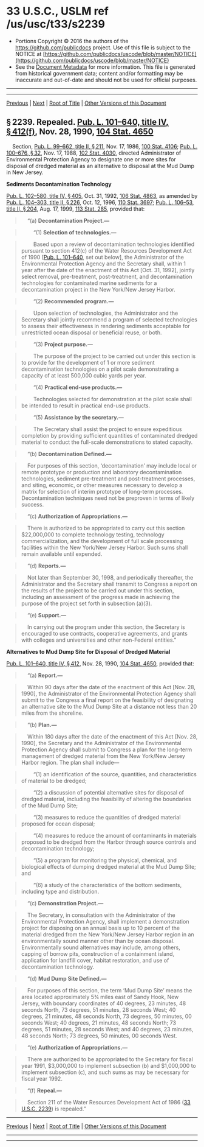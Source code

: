 ---
---

# 33 U.S.C., USLM ref /us/usc/t33/s2239

* Portions Copyright © 2016 the authors of the https://github.com/publicdocs project.
  Use of this file is subject to the NOTICE at [https://github.com/publicdocs/uscode/blob/master/NOTICE](https://github.com/publicdocs/uscode/blob/master/NOTICE)
* See the [Document Metadata](././../../../../..//README.md) for more information.
  This file is generated from historical government data; content and/or formatting may be inaccurate and out-of-date and should not be used for official purposes.

----------
----------

[Previous](./../../../../..//us/usc/t33/ch36/schII/m__us_usc_t33_s2238a.md) | [Next](./../../../../..//us/usc/t33/ch36/schII/m__us_usc_t33_s2240.md) | [Root of Title](./../../../../../) | [Other Versions of this Document](https://publicdocs.github.io/go/links?ns=uslm&ref=%2Fus%2Fusc%2Ft33%2Fs2239)

## § 2239. Repealed. [Pub. L. 101–640, title IV, § 412(f)][/us/pl/101/640/s412/f], Nov. 28, 1990, [104 Stat. 4650][/us/stat/104/4650]

    Section, [Pub. L. 99–662, title II, § 211][/us/pl/99/662/s211], Nov. 17, 1986, [100 Stat. 4106][/us/stat/100/4106]; [Pub. L. 100–676, § 32][/us/pl/100/676/s32], Nov. 17, 1988, [102 Stat. 4030][/us/stat/102/4030], directed Administrator of Environmental Protection Agency to designate one or more sites for disposal of dredged material as an alternative to disposal at the Mud Dump in New Jersey.

 __Sediments Decontamination Technology__ 

[Pub. L. 102–580, title IV, § 405][/us/pl/102/580/s405], Oct. 31, 1992, [106 Stat. 4863][/us/stat/106/4863], as amended by [Pub. L. 104–303, title II, § 226][/us/pl/104/303/s226], Oct. 12, 1996, [110 Stat. 3697][/us/stat/110/3697]; [Pub. L. 106–53, title II, § 204][/us/pl/106/53/s204], Aug. 17, 1999, [113 Stat. 285][/us/stat/113/285], provided that:

>     “(a) __Decontamination Project.—__ 

>         “(1) __Selection of technologies.—__ 

>         Based upon a review of decontamination technologies identified pursuant to section 412(c) of the Water Resources Development Act of 1990 \[[Pub. L. 101–640][/us/pl/101/640], set out below\], the Administrator of the Environmental Protection Agency and the Secretary shall, within 1 year after the date of the enactment of this Act \[Oct. 31, 1992\], jointly select removal, pre-treatment, post-treatment, and decontamination technologies for contaminated marine sediments for a decontamination project in the New York/New Jersey Harbor.

>         “(2) __Recommended program.—__ 

>         Upon selection of technologies, the Administrator and the Secretary shall jointly recommend a program of selected technologies to assess their effectiveness in rendering sediments acceptable for unrestricted ocean disposal or beneficial reuse, or both.

>         “(3) __Project purpose.—__ 

>         The purpose of the project to be carried out under this section is to provide for the development of 1 or more sediment decontamination technologies on a pilot scale demonstrating a capacity of at least 500,000 cubic yards per year.

>         “(4) __Practical end-use products.—__ 

>         Technologies selected for demonstration at the pilot scale shall be intended to result in practical end-use products.

>         “(5) __Assistance by the secretary.—__ 

>         The Secretary shall assist the project to ensure expeditious completion by providing sufficient quantities of contaminated dredged material to conduct the full-scale demonstrations to stated capacity.

>     “(b) __Decontamination Defined.—__ 

>     For purposes of this section, ‘decontamination’ may include local or remote prototype or production and laboratory decontamination technologies, sediment pre-treatment and post-treatment processes, and siting, economic, or other measures necessary to develop a matrix for selection of interim prototype of long-term processes. Decontamination techniques need not be preproven in terms of likely success.

>     “(c) __Authorization of Appropriations.—__ 

>     There is authorized to be appropriated to carry out this section $22,000,000 to complete technology testing, technology commercialization, and the development of full scale processing facilities within the New York/New Jersey Harbor. Such sums shall remain available until expended.

>     “(d) __Reports.—__ 

>     Not later than September 30, 1998, and periodically thereafter, the Administrator and the Secretary shall transmit to Congress a report on the results of the project to be carried out under this section, including an assessment of the progress made in achieving the purpose of the project set forth in subsection (a)(3).

>     “(e) __Support.—__ 

>     In carrying out the program under this section, the Secretary is encouraged to use contracts, cooperative agreements, and grants with colleges and universities and other non-Federal entities.”

 __Alternatives to Mud Dump Site for Disposal of Dredged Material__ 

[Pub. L. 101–640, title IV, § 412][/us/pl/101/640/s412], Nov. 28, 1990, [104 Stat. 4650][/us/stat/104/4650], provided that:

>     “(a) __Report.—__ 

>     Within 90 days after the date of the enactment of this Act \[Nov. 28, 1990\], the Administrator of the Environmental Protection Agency shall submit to the Congress a final report on the feasibility of designating an alternative site to the Mud Dump Site at a distance not less than 20 miles from the shoreline.

>     “(b) __Plan.—__ 

>     Within 180 days after the date of the enactment of this Act \[Nov. 28, 1990\], the Secretary and the Administrator of the Environmental Protection Agency shall submit to Congress a plan for the long-term management of dredged material from the New York/New Jersey Harbor region. The plan shall include—

>         “(1) an identification of the source, quantities, and characteristics of material to be dredged;

>         “(2) a discussion of potential alternative sites for disposal of dredged material, including the feasibility of altering the boundaries of the Mud Dump Site;

>         “(3) measures to reduce the quantities of dredged material proposed for ocean disposal;

>         “(4) measures to reduce the amount of contaminants in materials proposed to be dredged from the Harbor through source controls and decontamination technology;

>         “(5) a program for monitoring the physical, chemical, and biological effects of dumping dredged material at the Mud Dump Site; and

>         “(6) a study of the characteristics of the bottom sediments, including type and distribution.

>     “(c) __Demonstration Project.—__ 

>     The Secretary, in consultation with the Administrator of the Environmental Protection Agency, shall implement a demonstration project for disposing on an annual basis up to 10 percent of the material dredged from the New York/New Jersey Harbor region in an environmentally sound manner other than by ocean disposal. Environmentally sound alternatives may include, among others, capping of borrow pits, construction of a containment island, application for landfill cover, habitat restoration, and use of decontamination technology.

>     “(d) __Mud Dump Site Defined.—__ 

>     For purposes of this section, the term ‘Mud Dump Site’ means the area located approximately 5¾ miles east of Sandy Hook, New Jersey, with boundary coordinates of 40 degrees, 23 minutes, 48 seconds North, 73 degrees, 51 minutes, 28 seconds West; 40 degrees, 21 minutes, 48 seconds North, 73 degrees, 50 minutes, 00 seconds West; 40 degrees, 21 minutes, 48 seconds North; 73 degrees, 51 minutes, 28 seconds West; and 40 degrees, 23 minutes, 48 seconds North; 73 degrees, 50 minutes, 00 seconds West.

>     “(e) __Authorization of Appropriations.—__ 

>     There are authorized to be appropriated to the Secretary for fiscal year 1991, $3,000,000 to implement subsection (b) and $1,000,000 to implement subsection (c), and such sums as may be necessary for fiscal year 1992.

>     “(f) __Repeal.—__ 

>     Section 211 of the Water Resources Development Act of 1986 ([33 U.S.C. 2239][/us/usc/t33/s2239]) is repealed.”

----------

[Previous](./../../../../..//us/usc/t33/ch36/schII/m__us_usc_t33_s2238a.md) | [Next](./../../../../..//us/usc/t33/ch36/schII/m__us_usc_t33_s2240.md) | [Root of Title](./../../../../../) | [Other Versions of this Document](https://publicdocs.github.io/go/links?ns=uslm&ref=%2Fus%2Fusc%2Ft33%2Fs2239)

----------
----------

[/us/pl/101/640/s412/f]: https://publicdocs.github.io/go/links?ns=uslm&ref=%2Fus%2Fpl%2F101%2F640%2Fs412%2Ff
[/us/stat/104/4650]: https://publicdocs.github.io/go/links?ns=uslm&ref=%2Fus%2Fstat%2F104%2F4650
[/us/pl/99/662/s211]: https://publicdocs.github.io/go/links?ns=uslm&ref=%2Fus%2Fpl%2F99%2F662%2Fs211
[/us/stat/100/4106]: https://publicdocs.github.io/go/links?ns=uslm&ref=%2Fus%2Fstat%2F100%2F4106
[/us/pl/100/676/s32]: https://publicdocs.github.io/go/links?ns=uslm&ref=%2Fus%2Fpl%2F100%2F676%2Fs32
[/us/stat/102/4030]: https://publicdocs.github.io/go/links?ns=uslm&ref=%2Fus%2Fstat%2F102%2F4030
[/us/pl/102/580/s405]: https://publicdocs.github.io/go/links?ns=uslm&ref=%2Fus%2Fpl%2F102%2F580%2Fs405
[/us/stat/106/4863]: https://publicdocs.github.io/go/links?ns=uslm&ref=%2Fus%2Fstat%2F106%2F4863
[/us/pl/104/303/s226]: https://publicdocs.github.io/go/links?ns=uslm&ref=%2Fus%2Fpl%2F104%2F303%2Fs226
[/us/stat/110/3697]: https://publicdocs.github.io/go/links?ns=uslm&ref=%2Fus%2Fstat%2F110%2F3697
[/us/pl/106/53/s204]: https://publicdocs.github.io/go/links?ns=uslm&ref=%2Fus%2Fpl%2F106%2F53%2Fs204
[/us/stat/113/285]: https://publicdocs.github.io/go/links?ns=uslm&ref=%2Fus%2Fstat%2F113%2F285
[/us/pl/101/640]: https://publicdocs.github.io/go/links?ns=uslm&ref=%2Fus%2Fpl%2F101%2F640
[/us/pl/101/640/s412]: https://publicdocs.github.io/go/links?ns=uslm&ref=%2Fus%2Fpl%2F101%2F640%2Fs412
[/us/stat/104/4650]: https://publicdocs.github.io/go/links?ns=uslm&ref=%2Fus%2Fstat%2F104%2F4650
[/us/usc/t33/s2239]: https://publicdocs.github.io/go/links?ns=uslm&ref=%2Fus%2Fusc%2Ft33%2Fs2239


